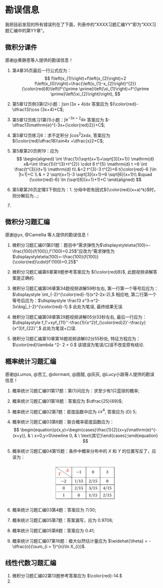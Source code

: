 # 勘误信息

我把目前发现的所有错误列在了下面，列表中的“XXXX习题汇编YY”即为“XXX习题汇编中的第YY章”。

## 微积分课件

感谢@黄静思等人提供的勘误信息！

1. 第4章35页最后一行公式应为：
   $$
   f\left(x_{1}\right)+f\left(x_{2}\right)=2 f\left(x_{0}\right)+\frac{\left(x_{1}-x_{2}\right)^{2}}{\color{red}8}\left(f^{\prime \prime}\left(\xi_{1}\right)+f^{\prime \prime}\left(\xi_{2}\right)\right),
   $$

2. 第5章12页例3第(2)小题：$\displaystyle \int \sin(3x+4)\mathrm{d}{x}$ 答案应为 ${\color{red}-\dfrac13}\cos (3x+4)+C$;

3. 第5章12页练习1第(1)小题：$\displaystyle \int \mathrm{e}^{-3x+2}\mathrm{d}{x}$ 答案应为  $-\dfrac13\mathrm{e}^{-3x+{\color{red}2}}+C$;

4. 第5章12页练习6：求不定积分 $\displaystyle \int \cos^2 2x \mathrm{d}{x}$, 答案应为 ${\color{red}\dfrac18}\sin4x +\dfrac{x}2+C$; 

5. 第5章第20页例19：应为
   $$
   \begin{aligned}
   	\int \frac{1}{\sqrt{x+1}+\sqrt[3]{x+1}} \mathrm{d}  x&=\int \frac{1}{t^{3}+t^{2}} \cdot 6 t^{5} \mathrm{d}  t
   	 =6 \int \frac{t^{3}}{t+1} \mathrm{d}  t\\
   	 &=2 t^{3}-3 t^{2}+6 t{\color{red}-6 }\ln |t+1|+C
   	\\
   	& = 2 \sqrt{x+1}-3 \sqrt[3]{x+1}+6 \sqrt[6]{x+1}\\
   	&\quad {\color{red}-6} \ln (\sqrt[6]{x+1}+1)+C
   	\end{aligned}
   $$

6. 第5章第26页定理3下侧应为：1. 分母中若有因式${\color{red}(x+a)^k}$时，则分解后为$\ldots$;

7. 


## 微积分习题汇编

感谢@yx, @Camellia 等人提供的勘误信息！

1. 微积分习题汇编01第01题：题目中“需求弹性为$\displaystyle\eta(100)=-\frac{100}{f(100)},f'(100)=0.25$”应改为“需求弹性为$\displaystyle\eta(100)=-\frac{100}{f(100)}{\color{red}\cdot}f'(100)=0.25$”

1. 微积分习题汇编第6章第9题参考答案应为 ${\color{red}B}$, 此题视频讲解答案是正确的.

1. 微积分习题汇编第06章第34题视频讲解59秒左右, 第一行第一个等号后应为：$\displaystyle  \int_{-2}^{\color{red}-1}(x^2-2x-2),$ 相应地, 第二行第一个等号后应为：$\displaystyle \frac13 x^3-x^2-3x\big|_{-2}^{\color{red}-1}.$ 此处为笔误, 最终结果无误.

1. 微积分习题汇编第08章第29题视频讲解05分33秒左右, 最后一行应为：$\displaystyle f_1'+xyf_{11}''-\frac{1}{x^2}f_{\color{red}2}'-\frac{y}{x^3}f_{22}'',$ 此处为笔误+口误.

1. 微积分习题汇编第10章第16题视频讲解02分55秒处, 特征方程应为：$\color{red}\lambda ^2- 2 = 0.$ 该错误为笔误/口误不改变原有结论.

   

## 概率统计习题汇编

感谢@Lumos, @苦工, @dormant, @甜甜, @灰灰, @Lucy小路等人提供的勘误信息！ 

1. 概率统计习题汇编01第17题：第(1)问应为：求至少有$1$只蓝球的概率;

2. 概率统计习题汇编01第18题：答案应为 $\dfrac{25}{69}$;

3. 概率统计习题汇编02第7题：密度函数中应为 $cx^4$, 答案应为 (D) $5$;

4. 概率统计习题汇编03第6题：联合概率密度函数应为：
   $$
   \begin{equation}p(x,y)=\begin{cases}\frac{1}{2}(x+y)\mathrm{e}^{-(x+y)}, & \ x>0,y>0\newline 0, & \ \text{其它}\end{cases};\end{equation}
   $$

5. 概率统计习题汇编04第15题：条件中概率分布中的 $X$ 和 $Y$ 的位置写反了，应该为：

   <center><img src="pic/err_gltj_chap4_15.png" height = "45%" width = "45%" ></center>

6. 概率统计习题汇编03第4题：答案应为 $7/30$;

7. 概率统计习题汇编05第7题：答案漏写，应为 $0.9708$;

8. 概率统计习题汇编05第8题：答案应为 $0.41$;

9. 概率统计习题汇编07第16题：极大似然估计量应为 $\widehat{\theta} = - \dfrac{n}{\sum_{i = 1}^{n}\ln X_{i}}$.

## 线性代数习题汇编

1. 微积分习题汇编02第13题参考答案应为  $\color{red}-14.$ 
2. 
